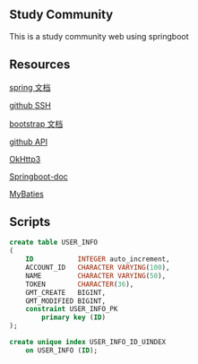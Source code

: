 ## Study Community
This is a study community web using springboot
## Resources
[spring 文档](https://spring.io/guides/gs/serving-web-content/)

[github SSH](https://docs.github.com/cn/authentication/connecting-to-github-with-ssh/testing-your-ssh-connection)

[bootstrap 文档](https://www.bootcss.com)

[github API](https://docs.github.com/en/developers/apps/building-oauth-apps/creating-an-oauth-app)

[OkHttp3](https://square.github.io/okhttp/#releases)

[Springboot-doc](https://docs.spring.io/spring-boot/docs/2.1.13.RELEASE/reference/html/boot-features-sql.html)

[MyBaties](https://mybatis.org/spring-boot-starter/mybatis-spring-boot-autoconfigure/)

## Scripts
```sql
create table USER_INFO
(
    ID           INTEGER auto_increment,
    ACCOUNT_ID   CHARACTER VARYING(100),
    NAME         CHARACTER VARYING(50),
    TOKEN        CHARACTER(36),
    GMT_CREATE   BIGINT,
    GMT_MODIFIED BIGINT,
    constraint USER_INFO_PK
        primary key (ID)
);

create unique index USER_INFO_ID_UINDEX
    on USER_INFO (ID);

```


